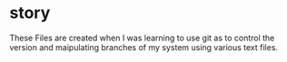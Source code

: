 # story

These Files are created when I was learning to use git as to control the version and maipulating branches of my system using various text files.
